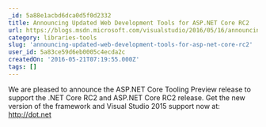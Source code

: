 ```yaml
---
_id: 5a88e1acbd6dca0d5f0d2332
title: Announcing Updated Web Development Tools for ASP.NET Core RC2
url: https://blogs.msdn.microsoft.com/visualstudio/2016/05/16/announcing-updated-web-development-tools-for-asp-net-core-rc2/
category: libraries-tools
slug: 'announcing-updated-web-development-tools-for-asp-net-core-rc2'
user_id: 5a83ce59d6eb0005c4ecda2c
createdOn: '2016-05-21T07:19:55.000Z'
tags: []
---
```


We are pleased to announce the ASP.NET Core Tooling Preview release to support the .NET Core RC2 and ASP.NET Core RC2 release. Get the new version of the framework and Visual Studio 2015 support now at: <a href="http://dot.net/">http://dot.net</a>
